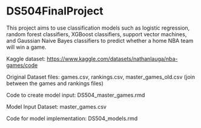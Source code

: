 # DS504FinalProject

This project aims to use classification models such as logistic regression, random forest classifiers, XGBoost classifiers, support vector machines, and Gaussian Naive Bayes classifiers to predict whether a home NBA team will win a game. 

Kaggle dataset: https://www.kaggle.com/datasets/nathanlauga/nba-games/code

Original Dataset files: games.csv, rankings.csv, master_games_old.csv (join between the games and rankings files)

Code to create model input: DS504_master_games.rmd

Model Input Dataset: master_games.csv

Code for model implementation: DS504_models.rmd
